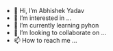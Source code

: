 - 👋 Hi, I’m Abhishek Yadav
- 👀 I’m interested in ...
- 🌱 I’m currently learning pyhon 
- 💞️ I’m looking to collaborate on ...
- 📫 How to reach me ...

<!---
sanu0711/sanu0711 is a ✨ special ✨ repository because its `README.md` (this file) appears on your GitHub profile.
You can click the Preview link to take a look at your changes.
--->
